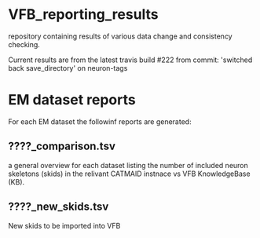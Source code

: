 # VFB_reporting_results
repository containing results of various data change and consistency checking.

 Current results are from the latest travis build #222 from commit: 'switched back save_directory' on neuron-tags


# EM dataset reports
For each EM dataset the followinf reports are generated:
## ????_comparison.tsv 
  a general overview for each dataset listing the number of included neuron skeletons (skids) in the relivant CATMAID instnace vs VFB KnowledgeBase (KB).
## ????_new_skids.tsv
  New skids to be imported into VFB

